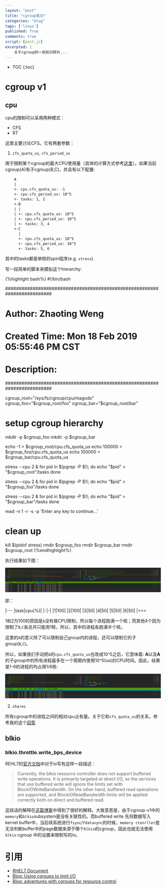 ```yaml
---
layout: "post"
title: "cgroup笔记"
categories: "blog"
tags: ['linux']
published: True
comments: true
script: [post.js]
excerpted: |
    关于cgroup的一些知识碎片...
---
```


* TOC
{:toc}

# cgroup v1

## cpu

cpu的限制可以采用两种模式：

- CFS
- RT

这里主要讨论CFS。它有两套参数：

1. `cfs_quota_us`, `cfs_period_us`

  用于限制某个cgroup的最大CPU使用量（具体的计算方式参考[这里](https://access.redhat.com/documentation/en-us/red_hat_enterprise_linux/6/html/resource_management_guide/sec-cpu)）。如果当前cgroup(A)有子cgroup(B,C)，并且有以下配置:
        
        A
        |
        +- cpu.cfs_quota_us: -1
        +- cpu.cfs_period_us: 10^5
        +- tasks: 1, 2
        +-B
        | |
        | +- cpu.cfs_quota_us: 10^5
        | +- cpu.cfs_period_us: 10^5
        | +- tasks: 3, 4
        +-C
          |
          +- cpu.cfs_quota_us: 10^5
          +- cpu.cfs_period_us: 10^5
          +- tasks: 5, 6

  其中的tasks都是单核的spin程序(e.g. `stress`).  

  写一段简单的脚本来模拟这个hierarchy:


  {%highlight bash%}
  #!/bin/bash
  
  #########################################################################
  # Author: Zhaoting Weng
  # Created Time: Mon 18 Feb 2019 05:55:46 PM CST
  # Description:
  #########################################################################
  
  cgroup_root="/sys/fs/cgroup/cpu/magodo"
  cgroup_foo="$cgroup_root/foo"
  cgroup_bar="$cgroup_root/bar"
  
  # setup cgroup hierarchy
  mkdir -p $cgroup_foo
  mkdir -p $cgroup_bar
  
  echo -1 > $cgroup_root/cpu.cfs_quota_us
  echo 100000 > $cgroup_foo/cpu.cfs_quota_us
  echo 100000 > $cgroup_bar/cpu.cfs_quota_us
  
  stress --cpu 2 &
  for pid in $(pgrep -P $!); do
      echo "$pid" > "$cgroup_root"/tasks
  done
  
  stress --cpu 2 &
  for pid in $(pgrep -P $!); do
      echo "$pid" > "$cgroup_foo"/tasks
  done
  
  stress --cpu 2 &
  for pid in $(pgrep -P $!); do
      echo "$pid" > "$cgroup_bar"/tasks
  done
  
  read -n 1 -r -s -p 'Enter any key to continue...'
  
  # clean up
  kill $(pidof stress)
  rmdir $cgroup_foo
  rmdir $cgroup_bar
  rmdir $cgroup_root
  {%endhighlight%}


  执行结果如下图：

  ![cpu1](/assets/img/cgroup/cpu1.png)

  即：

|---
|task|cpu(%)|
|-|-|
|1|100|
|2|100|
|3|50|
|4|50|
|5|50|
|6|50|
|===

  1和2为100的原因是`A`没有做CPU限制，所以每个进程跑满一个核；而其他4个因为限制了`B`,`C`各总共只能用1核，所以，其中的进程各跑满半个核。

  这里的`A`的意义除了可以限制自己group内的进程，还可以限制它的子group(`B`,`C`)。
  
  所以，如果我们手动把`A`的`cpu.cfs_quota_us`也改成10^5之后，它意味着: **A**以及**A**的子group中的所有进程最多在一个周期内使用10^5(us)的CPU时间。因此，结果是1-6的进程的均占用1/6核:

  ![cpu2](/assets/img/cgroup/cpu2.png)
  

2. `shares`

  所有cgroup中的进程之间的相对cpu占有量。关于它和`cfs_quota_us`的关系，参考我的这个[回答](https://stackoverflow.com/questions/55901070/what-is-the-relationship-between-cpu-shares-and-cpu-cfs-quota-us-in-context-of-c/55914709#55914709)

## blkio 

### blkio.throttle.write_bps_device

REHL7的[官方文档](https://access.redhat.com/documentation/en-us/red_hat_enterprise_linux/7/html/resource_management_guide/sec-modifying_control_groups)中对于io写有这样一段描述：

> Currently, the blkio resource controller does not support buffered write operations. It is primarily targeted at direct I/O, so the services that use buffered write will ignore the limits set with BlockIOWriteBandwidth. On the other hand, buffered read operations are supported, and BlockIOReadBandwidth limits will be applied correctly both on direct and buffered read.

这段话的解释在[这篇博客](https://andrestc.com/post/cgroups-io/)中得到了很好的解释。大致意思是，由于cgroup-v1中的`memory`和`blkio`subsystem是没有关联性的。而buffered write 先将数据写入kernel buffer中，当后续系统进行`fsync`/`fdatasync`的时候，`memory ctonrller`是无法判断buffer中的page数据来源于哪个`blkio`的cgroup，因此也就无法使用`blkio` cgroup 中的设置来限制写的io。

# 引用

- [RHEL7 Document](https://access.redhat.com/documentation/en-us/red_hat_enterprise_linux/7/html/resource_management_guide)
- [Blog: Using cgroups to limit I/O](https://andrestc.com/post/cgroups-io/)
- [Blog: adventures with cgroups for resource control](https://codepoets.co.uk/2016/adventures-with-cgroups-resource-control/)
